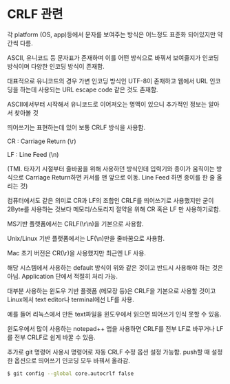 # CRLF 관련

각 platform (OS, app)등에서 문자를 보여주는 방식은 어느정도 표준화 되어있지만 약간씩 다름.

ASCII, 유니코드 등 문자표가 존재하며 이를 어떤 방식으로 바꿔서 보여줄지가 인코딩 방식이며 다양한 인코딩 방식이 존재함.

대표적으로 유니코드의 경우 가변 인코딩 방식인 UTF-8이 존재하고 웹에서 URL 인코딩을 하는데 사용되는 URL escape code 같은 것도 존재함.

ASCII에서부터 시작해서 유니코드로 이어져오는 명맥이 있으니 추가적인 정보는 알아서 찾아볼 것

띄어쓰기는 표현하는데 있어 보통 CRLF 방식을 사용함.

CR : Carriage Return (\r)

LF : Line Feed (\n)

(TMI. 타자기 시절부터 줄바꿈을 위해 사용하던 방식인데 입력기와 종이가 움직이는 방식으로 Carriage Return하면 커서를 맨 앞으로 이동. Line Feed 하면 종이를 한 줄 올리는 것)

컴퓨터에서도 같은 의미로 CR과 LF의 조합인 CRLF를 띄어쓰기로 사용했지만 굳이 2Byte를 사용하는 것보다 메모리/스토리지 절약을 위해 CR 혹은 LF 만 사용하기로함.

MS기반 플랫폼에서는 CRLF(\r\n)을 기본으로 사용함.

Unix/Linux 기반 플랫폼에서는 LF(\n)만을 줄바꿈으로 사용함.

Mac 초기 버전은 CR(\r)을 사용했지만 최근엔 LF 사용.

해당 시스템에서 사용하는 default 방식이 위와 같은 것이고 반드시 사용해야 하는 것은 아님. Application 단에서 적절히 처리 가능.

대부분 사용하는 윈도우 기반 플랫폼 (메모장 등)은 CRLF을 기본으로 사용할 것이고 Linux에서 text editor나 terminal에선 LF를 사용.

예를 들어 리눅스에서 만든 text파일을 윈도우에서 읽으면 띄어쓰기 인식 못할 수 있음.

윈도우에서 많이 사용하는 notepad++ 앱을 사용하면 CRLF를 전부 LF로 바꾸거나 LF를 전부 CRLF로 쉽게 바꿀 수 있음.

추가로 git 명령어 사용시 명령어로 자동 CRLF 수정 옵션 설정 가능함. push할 때 설정한 옵션으로 띄어쓰기 인코딩 모두 바꿔서 올라감. 

```bash
$ git config --global core.autocrlf false
```